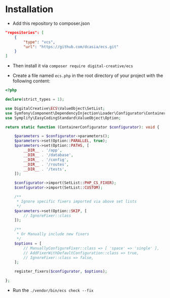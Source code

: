 # Installation


- Add this repository to composer.json

```json
"repositories": [
    {
        "type": "vcs",
        "url": "https://github.com/dcasia/ecs.git"
    }
]
```

- Then install it via `composer require digital-creative/ecs`

- Create a file named `ecs.php` in the root directory of your project with the following content:

```php
<?php

declare(strict_types = 1);

use DigitalCreative\ECS\ValueObject\SetList;
use Symfony\Component\DependencyInjection\Loader\Configurator\ContainerConfigurator;
use Symplify\EasyCodingStandard\ValueObject\Option;

return static function (ContainerConfigurator $configurator): void {

    $parameters = $configurator->parameters();
    $parameters->set(Option::PARALLEL, true);
    $parameters->set(Option::PATHS, [
        __DIR__ . '/app',
        __DIR__ . '/database',
        __DIR__ . '/config',
        __DIR__ . '/routes',
        __DIR__ . '/tests',
    ]);

    $configurator->import(SetList::PHP_CS_FIXER);
    $configurator->import(SetList::CUSTOM);

    /**
     * Ignore specific fixers imported via above set lists
     */
    $parameters->set(Option::SKIP, [
        // IgnoreFixer::class
    ]);

    /**
     * Or Manually include new fixers
     */
    $options = [
        // ManuallyConfigureFixer::class => [ 'space' => 'single' ],
        // AddFixerWithDefaultConfiguration::class => true,
        // IgnoreFixer::class => false,
    ];

    register_fixers($configurator, $options);

};
```

- Run the `./vendor/bin/ecs check --fix`
